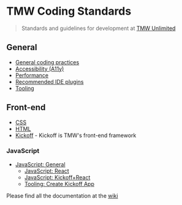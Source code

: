 # TMW Coding Standards
> Standards and guidelines for development at [TMW Unlimited](http://www.tmwunlimited.com)

## General
* [General coding practices](/tmwagency/TMW-coding-standards/wiki/General-coding-practices)
* [Accessibility (A11y)](/tmwagency/TMW-coding-standards/wiki/Accessibility-(a11y))
* [Performance](/tmwagency/TMW-coding-standards/wiki/Performance)
* [Recommended IDE plugins](/tmwagency/TMW-coding-standards/wiki/Recommended-IDE-plugins)
* [Tooling](/tmwagency/TMW-coding-standards/wiki/Tooling)

## Front-end
* [CSS](/tmwagency/TMW-coding-standards/wiki/CSS)
* [HTML](/tmwagency/TMW-coding-standards/wiki/HTML)
* [Kickoff](/tmwagency/TMW-coding-standards/wiki/Kickoff) - Kickoff is TMW's front-end framework

### JavaScript
* [JavaScript: General](/tmwagency/TMW-coding-standards/wiki/JavaScript:-General)
  * [JavaScript: React](/tmwagency/TMW-coding-standards/wiki/JavaScript:-React)
  * [JavaScript: Kickoff+React](/tmwagency/TMW-coding-standards/wiki/JavaScript:-Kickoff-React)
  * [Tooling: Create Kickoff App](/tmwagency/TMW-coding-standards/wiki/Tooling:-Create-Kickoff-App)
  
  
Please find all the documentation at the [wiki](https://github.com/tmwagency/TMW-coding-standards/wiki)
